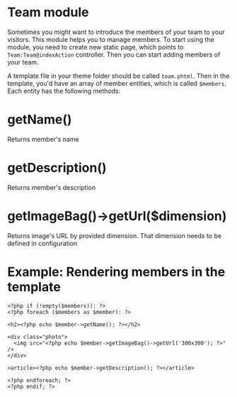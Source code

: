 Team module
===========
Sometimes you might want to introduce the members of your team to your visitors. This module helps you to manage members. To start using the module, you need to create new static page, which points to `Team:Team@indexAction` controller. Then you can start adding members of your team.

A template file in your theme folder should be called `team.phtml`. Then in the template, you'd have an array of member entities, which is called `$members`. Each entity has the following methods:

# getName()

Returns member's name

# getDescription()

Returns member's description

# getImageBag()->getUrl($dimension)

Returns image's URL by provided dimension. That dimension needs to be defined in configuration

# Example: Rendering members in the template

    <?php if (!empty($members)): ?>
    <?php foreach ($members as $member): ?>
    
    <h2><?php echo $member->getName(); ?></h2>
    
    <div class="photo">
      <img src="<?php echo $member->getImageBag()->getUrl('300x300'); ?>" />
    </div>
    
    <article><?php echo $member->getDescription(); ?></article>
    
    <?php endforeach; ?>
    <?php endif; ?>